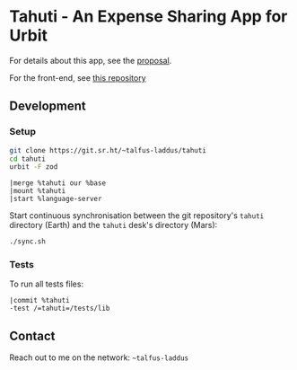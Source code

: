 # Tahuti - An Expense Sharing App for Urbit

For details about this app, see the [proposal](./proposal.md).

For the front-end, see [this repository](https://git.sr.ht/~talfus-laddus/tahuti-website)

## Development

### Setup

```bash
git clone https://git.sr.ht/~talfus-laddus/tahuti
cd tahuti
urbit -F zod
```

```dojo
|merge %tahuti our %base
|mount %tahuti
|start %language-server
```

Start continuous synchronisation between the git repository's `tahuti` directory
(Earth) and the `tahuti` desk's directory (Mars):

```bash
./sync.sh
```

### Tests

To run all tests files:

```dojo
|commit %tahuti
-test /=tahuti=/tests/lib
```

## Contact

Reach out to me on the network: `~talfus-laddus`
